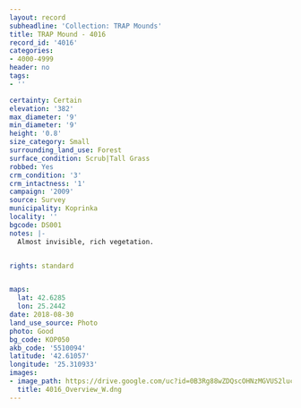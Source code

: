 ```yaml
---
layout: record
subheadline: 'Collection: TRAP Mounds'
title: TRAP Mound - 4016
record_id: '4016'
categories:
- 4000-4999
header: no
tags:
- ''

certainty: Certain
elevation: '382'
max_diameter: '9'
min_diameter: '9'
height: '0.8'
size_category: Small
surrounding_land_use: Forest
surface_condition: Scrub|Tall Grass
robbed: Yes
crm_condition: '3'
crm_intactness: '1'
campaign: '2009'
source: Survey
municipality: Koprinka
locality: ''
bgcode: DS001
notes: |-
  Almost invisible, rich vegetation.


rights: standard


maps:
  lat: 42.6285
  lon: 25.2442
date: 2018-08-30
land_use_source: Photo
photo: Good
bg_code: КОР050
akb_code: '5510094'
latitude: '42.61057'
longitude: '25.310933'
images:
- image_path: https://drive.google.com/uc?id=0B3Rg88wZDQscOHNzMGVUS2luckU
  title: 4016_Overview_W.dng
---
```

